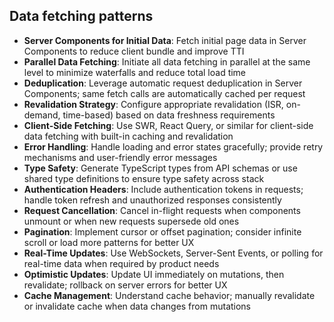 ## Data fetching patterns

- **Server Components for Initial Data**: Fetch initial page data in Server Components to reduce client bundle and improve TTI
- **Parallel Data Fetching**: Initiate all data fetching in parallel at the same level to minimize waterfalls and reduce total load time
- **Deduplication**: Leverage automatic request deduplication in Server Components; same fetch calls are automatically cached per request
- **Revalidation Strategy**: Configure appropriate revalidation (ISR, on-demand, time-based) based on data freshness requirements
- **Client-Side Fetching**: Use SWR, React Query, or similar for client-side data fetching with built-in caching and revalidation
- **Error Handling**: Handle loading and error states gracefully; provide retry mechanisms and user-friendly error messages
- **Type Safety**: Generate TypeScript types from API schemas or use shared type definitions to ensure type safety across stack
- **Authentication Headers**: Include authentication tokens in requests; handle token refresh and unauthorized responses consistently
- **Request Cancellation**: Cancel in-flight requests when components unmount or when new requests supersede old ones
- **Pagination**: Implement cursor or offset pagination; consider infinite scroll or load more patterns for better UX
- **Real-Time Updates**: Use WebSockets, Server-Sent Events, or polling for real-time data when required by product needs
- **Optimistic Updates**: Update UI immediately on mutations, then revalidate; rollback on server errors for better UX
- **Cache Management**: Understand cache behavior; manually revalidate or invalidate cache when data changes from mutations
